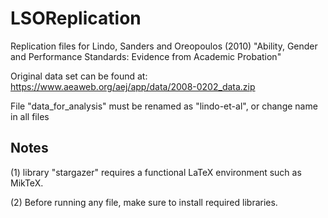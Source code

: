 # LSOReplication
Replication files for Lindo, Sanders and Oreopoulos (2010) "Ability, Gender and Performance Standards: Evidence from Academic Probation"

Original data set can be found at:
https://www.aeaweb.org/aej/app/data/2008-0202_data.zip
 
File "data_for_analysis" must be renamed as "lindo-et-al", or change name in all files

## Notes 

(1) library "stargazer" requires a functional LaTeX environment such as MikTeX.

(2) Before running any file, make sure to install required libraries.
